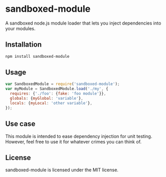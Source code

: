 # sandboxed-module

A sandboxed node.js module loader that lets you inject dependencies into your
modules.

## Installation

``` bash
npm install sandboxed-module
```

## Usage

``` javascript
var SandboxedModule = require('sandboxed-module');
var myModule = SandboxedModule.load('./my', {
  requires: {'./foo': {fake: 'foo module'}},
  globals: {myGlobal: 'variable'},
  locals: {myLocal: 'other variable'},
});
```

## Use case

This module is intended to ease dependency injection for unit testing. However,
feel free to use it for whatever crimes you can think of.

## License

sandboxed-module is licensed under the MIT license.
